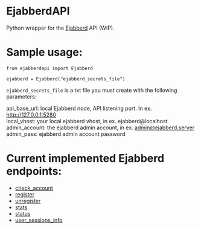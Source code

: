# EjabberdAPI

Python wrapper for the [Ejabberd](https://www.ejabberd.im) API (WIP).  

# Sample usage:  

```
from ejabberdapi import Ejabberd  

ejabberd = Ejabberd("ejabberd_secrets_file")  
```

`ejabberd_secrets_file` is a txt file you must create with the following parameters:  

api_base_url: local Ejabberd node, API listening port. In ex. http://127.0.0.1:5280  
local_vhost: your local ejabberd vhost, in ex. ejabberd@localhost  
admin_account: the ejabberd admin account, in ex. admin@ejabberd.server  
admin_pass: ejabberd admin account password  

# Current implemented Ejabberd endpoints:  

- [check_account](https://docs.ejabberd.im/developer/ejabberd-api/admin-api/#check-account)  
- [register](https://docs.ejabberd.im/developer/ejabberd-api/admin-api/#register)  
- [unregister](https://docs.ejabberd.im/developer/ejabberd-api/admin-api/#unregister)  
- [stats](https://docs.ejabberd.im/developer/ejabberd-api/admin-api/#stats)  
- [status](https://docs.ejabberd.im/developer/ejabberd-api/admin-api/#status)  
- [user_sessions_info](https://docs.ejabberd.im/developer/ejabberd-api/admin-api/#user-sessions-info)
